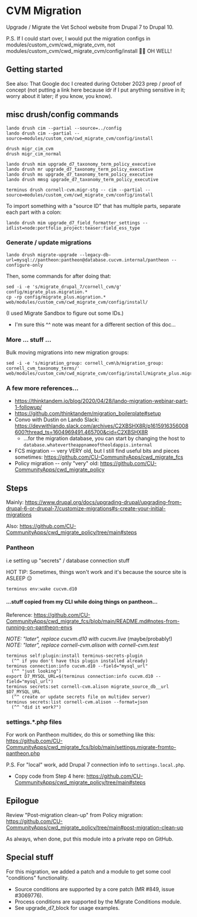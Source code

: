 # CVM Migration

Upgrade / Migrate the Vet School website from Drupal 7 to Drupal 10.

P.S. If I could start over, I would put the migration configs in modules/custom_cvm/cwd_migrate_cvm, not modules/custom_cvm/cwd_migrate_cvm/config/install 🤦‍♀️  OH WELL!

## Getting started

See also: That Google doc I created during October 2023 prep / proof of concept (not putting a link here because idr if I put anything sensitive in it; worry about it later; if you know, you know).

## misc drush/config commands

```
lando drush cim --partial --source=../config
lando drush cim --partial --source=modules/custom_cvm/cwd_migrate_cvm/config/install

drush migr_cim_cvm
drush migr_cim_normal

lando drush mim upgrade_d7_taxonomy_term_policy_executive
lando drush mr upgrade_d7_taxonomy_term_policy_executive
lando drush ms upgrade_d7_taxonomy_term_policy_executive
lando drush mmsg upgrade_d7_taxonomy_term_policy_executive

terminus drush cornell-cvm.migr-stg -- cim --partial --source=modules/custom_cvm/cwd_migrate_cvm/config/install
```

To import something with a "source ID" that has multiple parts, separate each part with a colon:
```
lando drush mim upgrade_d7_field_formatter_settings --idlist=node:portfolio_project:teaser:field_ess_type
```

### Generate / update migrations
```
lando drush migrate-upgrade --legacy-db-url=mysql://pantheon:pantheon@database.cucvm.internal/pantheon --configure-only
```

Then, some commands for after doing that:
```
sed -i -e 's/migrate_drupal_7/cornell_cvm/g' config/migrate_plus.migration.*
cp -rp config/migrate_plus.migration.* web/modules/custom_cvm/cwd_migrate_cvm/config/install/
```

(I used Migrate Sandbox to figure out some IDs.)
* I'm sure this ^^ note was meant for a different section of this doc...

### More ... stuff ...

Bulk moving migrations into new migration groups:
```
sed -i -e 's/migration_group: cornell_cvm\b/migration_group: cornell_cvm_taxonomy_terms/' web/modules/custom_cvm/cwd_migrate_cvm/config/install/migrate_plus.migration.upgrade_d7_taxonomy_term_*
```

### A few more references...
* https://thinktandem.io/blog/2020/04/28/lando-migration-webinar-part-1-followup/
* https://github.com/thinktandem/migration_boilerplate#setup
* Convo with Dustin on Lando Slack: https://devwithlando.slack.com/archives/C2XBSHX8R/p1615916356008600?thread_ts=1604969491.465700&cid=C2XBSHX8R
  * ...for the migration database, you can start by changing the host to `database.whatevertheappnameoftheoldappis.internal`
* FCS migration -- very VERY old, but I still find useful bits and pieces sometimes: https://github.com/CU-CommunityApps/cwd_migrate_fcs
* Policy migration -- only "very" old: https://github.com/CU-CommunityApps/cwd_migrate_policy

## Steps

Mainly: https://www.drupal.org/docs/upgrading-drupal/upgrading-from-drupal-6-or-drupal-7/customize-migrations#s-create-your-initial-migrations

Also: https://github.com/CU-CommunityApps/cwd_migrate_policy/tree/main#steps

### Pantheon

i.e setting up "secrets" / database connection stuff

HOT TIP: Sometimes, things won't work and it's because the source site is ASLEEP 😑
```
terminus env:wake cucvm.d10
```

#### ...stuff copied from my CLI while doing things on pantheon...

Reference: https://github.com/CU-CommunityApps/cwd_migrate_fcs/blob/main/README.md#notes-from-running-on-pantheon-envs

_NOTE: "later", replace cucvm.d10 with cucvm.live_ (maybe/probably!)<br>
_NOTE: "later", replace cornell-cvm.alison with cornell-cvm.test_<br>
```
terminus self:plugin:install terminus-secrets-plugin
  (^^ if you don't have this plugin installed already)
terminus connection:info cucvm.d10 --field="mysql_url"
  (^^ "just looking")
export D7_MYSQL_URL=$(terminus connection:info cucvm.d10 --field="mysql_url")
terminus secrets:set cornell-cvm.alison migrate_source_db__url $D7_MYSQL_URL
  (^^ create or update secrets file on multidev server)
terminus secrets:list cornell-cvm.alison --format=json
  (^^ "did it work?")
```

### settings.*.php files

For work on Pantheon multidev, do this or something like this:<br>
https://github.com/CU-CommunityApps/cwd_migrate_fcs/blob/main/settings.migrate-fromto-pantheon.php

P.S. For "local" work, add Drupal 7 connection info to `settings.local.php`.
* Copy code from Step 4 here: https://github.com/CU-CommunityApps/cwd_migrate_policy/tree/main#steps

## Epilogue

Review "Post-migration clean-up" from Policy migration: https://github.com/CU-CommunityApps/cwd_migrate_policy/tree/main#post-migration-clean-up

As always, when done, put this module into a private repo on GitHub.

## Special stuff

For this migration, we added a patch and a module to get some cool "conditions" functionality.
* Source conditions are supported by a core patch (MR #849, issue #3069776).
* Process conditions are supported by the Migrate Conditions module.
* See upgrade_d7_block for usage examples.
